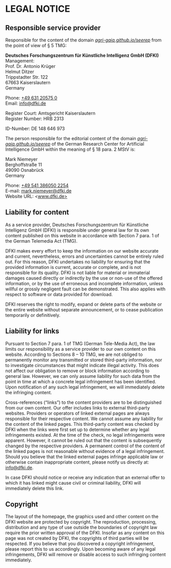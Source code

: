 # LEGAL NOTICE

## Responsible service provider

Responsible for the content of the domain *[agri-gaia.github.io/seerep](agri-gaia.github.io/seerep/)* from the point of
view of § 5 TMG:

**Deutsches Forschungszentrum für Künstliche Intelligenz GmbH (DFKI)**</br>
Management:<br>
Prof. Dr. Antonio Krüger<br>
Helmut Ditzer<br>
Trippstadter Str. 122<br>
67663 Kaiserslautern<br>
Germany

Phone: [+49 631 20575 0](tel:+49631205750)<br>
Email: [info@dfki.de](mailto:info@dfki.de>)

Register Court: Amtsgericht Kaiserslautern<br>
Register Number: HRB 2313

ID-Number: DE 148 646 973

The person responsible for the editorial content of the domain *[agri-gaia.github.io/seerep](agri-gaia.github.io/seerep/)*
of the German Research Center for Artificial Intelligence GmbH within the meaning of § 18 para. 2 MStV is:

Mark Niemeyer<br>
Berghoffstraße 11<br>
49090 Osnabrück<br>
Germany<br>

Phone: [+49 541 386050 2254](tel:+495413860502254)<br>
E-mail: [mark.niemeyer@dfki.de](mailto:mark.niemeyer@dfki.de)<br>
Website URL: <www.dfki.de>

## Liability for content

As a service provider, Deutsches Forschungszentrum für Künstliche Intelligenz GmbH (DFKI) is responsible under general
law for its own content published on this website in accordance with Section 7 para. 1 of the German Telemedia Act (TMG).

DFKI makes every effort to keep the information on our website accurate and current, nevertheless, errors and
uncertainties cannot be entirely ruled out. For this reason, DFKI undertakes no liability for ensuring that the provided
information is current, accurate or complete, and is not responsible for its quality. DFKI is not liable for material or
immaterial damages caused directly or indirectly by the use or non-use of the offered information, or by the use of
erroneous and incomplete information, unless willful or grossly negligent fault can be demonstrated. This also applies
with respect to software or data provided for download.

DFKI reserves the right to modify, expand or delete parts of the website or the entire website without separate
announcement, or to cease publication temporarily or definitively.

## Liability for links

Pursuant to Section 7 para. 1 of TMG (German Tele-Media Act), the law limits our responsibility as a service provider
to our own content on this website. According to Sections 8 – 10 TMG, we are not obliged to permanently monitor any
transmitted or stored third-party information, nor to investigate circumstances that might indicate illegal activity.
This does not affect our obligation to remove or block information according to general law. However, we can only assume
liability for such data from the point in time at which a concrete legal infringement has been identified. Upon
notification of any such legal infringement, we will immediately delete the infringing content.

Cross-references (“links”) to the content providers are to be distinguished from our own content. Our offer includes
links to external third-party websites. Providers or operators of linked external pages are always responsible for their
respective content. We cannot assume any liability for the content of the linked pages. This third-party content was
checked by DFKI when the links were first set up to determine whether any legal infringements existed. At the time of
the check, no legal infringements were apparent. However, it cannot be ruled out that the content is subsequently
changed by the respective providers. A permanent control of the content of the linked pages is not reasonable without
evidence of a legal infringement. Should you believe that the linked external pages infringe applicable law or otherwise
contain inappropriate content, please notify us directly at: <info@dfki.de>.

In case DFKI should notice or receive any indication that an external offer to which it has linked might cause civil or
criminal liability, DFKI will immediately delete this link.

## Copyright

The layout of the homepage, the graphics used and other content on the DFKI website are protected by copyright. The
reproduction, processing, distribution and any type of use outside the boundaries of copyright law require the prior
written approval of the DFKI. Insofar as any content on this page was not created by DFKI, the copyrights of third
parties will be respected. If you believe that you discovered a copyright infringement, please report this to us
accordingly. Upon becoming aware of any legal infringements, DFKI will remove or disable access to such infringing
content immediately.
